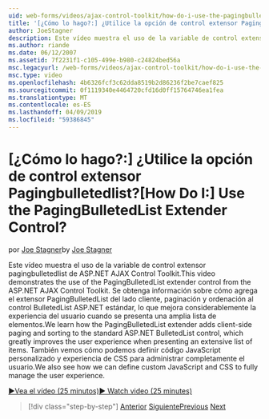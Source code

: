 ```yaml
---
uid: web-forms/videos/ajax-control-toolkit/how-do-i-use-the-pagingbulletedlist-extender-control
title: '[¿Cómo lo hago?:] ¿Utilice la opción de control extensor Pagingbulletedlist? | Microsoft Docs'
author: JoeStagner
description: Este vídeo muestra el uso de la variable de control extensor pagingbulletedlist de ASP.NET AJAX Control Toolkit. Aprendemos cómo el extende PagingBulletedList...
ms.author: riande
ms.date: 06/12/2007
ms.assetid: 7f2231f1-c105-499e-b980-c24824bed56a
msc.legacyurl: /web-forms/videos/ajax-control-toolkit/how-do-i-use-the-pagingbulletedlist-extender-control
msc.type: video
ms.openlocfilehash: 4b6326fcf3c62dda8519b2d86236f2be7caef825
ms.sourcegitcommit: 0f1119340e4464720cfd16d0ff15764746ea1fea
ms.translationtype: MT
ms.contentlocale: es-ES
ms.lasthandoff: 04/09/2019
ms.locfileid: "59386845"
---
```

# <a name="how-do-i-use-the-pagingbulletedlist-extender-control"></a><span data-ttu-id="e467d-105">[¿Cómo lo hago?:] ¿Utilice la opción de control extensor Pagingbulletedlist?</span><span class="sxs-lookup"><span data-stu-id="e467d-105">[How Do I:] Use the PagingBulletedList Extender Control?</span></span>

<span data-ttu-id="e467d-106">por [Joe Stagner](https://github.com/JoeStagner)</span><span class="sxs-lookup"><span data-stu-id="e467d-106">by [Joe Stagner](https://github.com/JoeStagner)</span></span>

<span data-ttu-id="e467d-107">Este vídeo muestra el uso de la variable de control extensor pagingbulletedlist de ASP.NET AJAX Control Toolkit.</span><span class="sxs-lookup"><span data-stu-id="e467d-107">This video demonstrates the use of the PagingBulletedList extender control from the ASP.NET AJAX Control Toolkit.</span></span> <span data-ttu-id="e467d-108">Se obtenga información sobre cómo agrega el extensor PagingBulletedList del lado cliente, paginación y ordenación al control BulletedList ASP.NET estándar, lo que mejora considerablemente la experiencia del usuario cuando se presenta una amplia lista de elementos.</span><span class="sxs-lookup"><span data-stu-id="e467d-108">We learn how the PagingBulletedList extender adds client-side paging and sorting to the standard ASP.NET BulletedList control, which greatly improves the user experience when presenting an extensive list of items.</span></span> <span data-ttu-id="e467d-109">También vemos cómo podemos definir código JavaScript personalizado y experiencia de CSS para administrar completamente el usuario.</span><span class="sxs-lookup"><span data-stu-id="e467d-109">We also see how we can define custom JavaScript and CSS to fully manage the user experience.</span></span>

[<span data-ttu-id="e467d-110">&#9654;Vea el vídeo (25 minutos)</span><span class="sxs-lookup"><span data-stu-id="e467d-110">&#9654; Watch video (25 minutes)</span></span>](https://channel9.msdn.com/Blogs/ASP-NET-Site-Videos/how-do-i-use-the-pagingbulletedlist-extender-control)

> [!div class="step-by-step"]
> <span data-ttu-id="e467d-111">[Anterior](how-do-i-use-the-aspnet-ajax-listsearch-extender.md)
> [Siguiente](how-do-i-use-the-numericupdown-extender-control.md)</span><span class="sxs-lookup"><span data-stu-id="e467d-111">[Previous](how-do-i-use-the-aspnet-ajax-listsearch-extender.md)
[Next](how-do-i-use-the-numericupdown-extender-control.md)</span></span>
